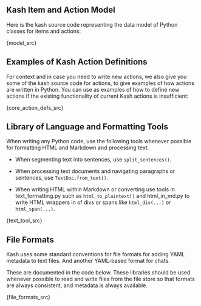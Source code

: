 ## Kash Item and Action Model

Here is the kash source code representing the data model of Python classes for items and
actions:

{model_src}

## Examples of Kash Action Definitions

For context and in case you need to write new actions, we also give you some of the kash
source code for actions, to give examples of how actions are written in Python.
You can use as examples of how to define new actions if the existing functionality of
current Kash actions is insufficient:

{core_action_defs_src}

## Library of Language and Formatting Tools

When writing any Python code, use the following tools whenever possible for formatting
HTML and Markdown and processing text.

- When segmenting text into sentences, use `split_sentences()`.

- When processing text documents and navigating paragraphs or sentences, use
  `TextDoc.from_text()`.

- When writing HTML within Markdown or converting use tools in text_formatting.py such
  as `html_to_plaintext()` and html_in_md.py to write HTML wrappers in of divs or spans
  like `html_div(...)` or `html_span(...)`.

{text_tool_src}

## File Formats

Kash uses some standard conventions for file formats for adding YAML metadata to text
files. And another YAML-based format for chats.

These are documented in the code below.
These libraries should be used whenever possible to read and write files from the file
store so that formats are always consistent, and metadata is always available.

{file_formats_src}

